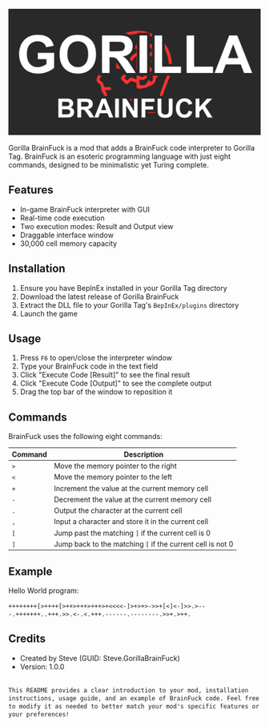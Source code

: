 ![GBF](https://raw.githubusercontent.com/SteveTheAnimator/GorillaBrainFuck/master/Media/gbf.png)

Gorilla BrainFuck is a mod that adds a BrainFuck code interpreter to Gorilla Tag. BrainFuck is an esoteric programming language with just eight commands, designed to be minimalistic yet Turing complete.

## Features

- In-game BrainFuck interpreter with GUI
- Real-time code execution
- Two execution modes: Result and Output view
- Draggable interface window
- 30,000 cell memory capacity

## Installation

1. Ensure you have BepInEx installed in your Gorilla Tag directory
2. Download the latest release of Gorilla BrainFuck
3. Extract the DLL file to your Gorilla Tag's `BepInEx/plugins` directory
4. Launch the game

## Usage

1. Press `F6` to open/close the interpreter window
2. Type your BrainFuck code in the text field
3. Click "Execute Code [Result]" to see the final result
4. Click "Execute Code [Output]" to see the complete output
5. Drag the top bar of the window to reposition it

## Commands

BrainFuck uses the following eight commands:

| Command | Description |
| ------- | ----------- |
| `>` | Move the memory pointer to the right |
| `<` | Move the memory pointer to the left |
| `+` | Increment the value at the current memory cell |
| `-` | Decrement the value at the current memory cell |
| `.` | Output the character at the current cell |
| `,` | Input a character and store it in the current cell |
| `[` | Jump past the matching `]` if the current cell is 0 |
| `]` | Jump back to the matching `[` if the current cell is not 0 |

## Example

Hello World program:

```
++++++++[>++++[>++>+++>+++>+<<<<-]>+>+>->>+[<]<-]>>.>---.+++++++..+++.>>.<-.<.+++.------.--------.>>+.>++.
```

## Credits

- Created by Steve (GUID: Steve.GorillaBrainFuck)
- Version: 1.0.0

```

This README provides a clear introduction to your mod, installation instructions, usage guide, and an example of BrainFuck code. Feel free to modify it as needed to better match your mod's specific features or your preferences!